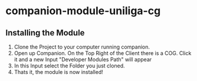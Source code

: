# companion-module-uniliga-cg


## Installing the Module
1. Clone the Project to your computer running companion.
2. Open up Companion. On the Top Right of the Client there is a COG. Click it and a new Input "Developer Modules Path" will appear
3. In this Input select the Folder you just cloned.
4. Thats it, the module is now installed!
